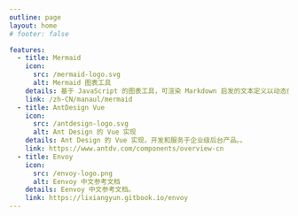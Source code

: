 ```yaml
---
outline: page
layout: home
# footer: false

features:
  - title: Mermaid
    icon:
      src: /mermaid-logo.svg
      alt: Mermaid 图表工具
    details: 基于 JavaScript 的图表工具，可渲染 Markdown 启发的文本定义以动态创建和修改图表。
    link: /zh-CN/manaul/mermaid
  - title: AntDesign Vue
    icon:
      src: /antdesign-logo.svg
      alt: Ant Design 的 Vue 实现
    details: Ant Design 的 Vue 实现，开发和服务于企业级后台产品。。
    link: https://www.antdv.com/components/overview-cn
  - title: Envoy
    icon:
      src: /envoy-logo.png
      alt: Eenvoy 中文参考文档
    details: Eenvoy 中文参考文档。
    link: https://lixiangyun.gitbook.io/envoy
---
```


<!-- [text](https://mermaid.nodejs.cn/) -->
